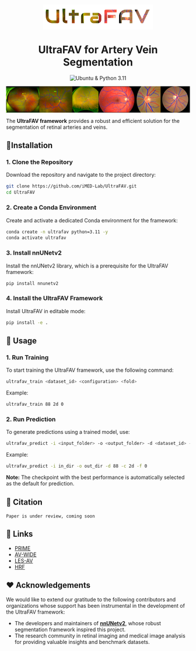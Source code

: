<p align="center">
 <img width="300px" src="assets/ultrafav_logo.png" align="center" alt="UltraFAV"/>
    <h1 align="center">UltraFAV for Artery Vein Segmentation</h1>
</p>
<p align="center">
<img alt="Ubuntu & Python 3.11" src="https://img.shields.io/badge/Ubuntu-Python3.11-blue"/>
</p>
<p align="center">
 <img width="800px" src="assets/segav.png" align="center" alt="Segmentation results"/>
</p>

The **UltraFAV framework** provides a robust and efficient solution for the segmentation of retinal arteries and veins.

## :rocket:Installation

### 1.​ Clone the Repository

Download the repository and navigate to the project directory:

```bash
git clone https://github.com/iMED-Lab/UltraFAV.git
cd UltraFAV
```

### 2. ​Create a Conda Environment

Create and activate a dedicated Conda environment for the framework:

```bash
conda create -n ultrafav python=3.11 -y
conda activate ultrafav
```

### 3. ​Install nnUNetv2

Install the nnUNetv2 library, which is a prerequisite for the UltraFAV framework:

```bash
pip install nnunetv2
```

### 4. Install the UltraFAV Framework

Install UltraFAV in editable mode:

```bash
pip install -e .
```

## :traffic_light: Usage

### 1. Run Training

To start training the UltraFAV framework, use the following command:

```bash
ultrafav_train <dataset_id> <configuration> <fold>
```

Example:

```bash
ultrafav_train 88 2d 0
```

### 2. Run Prediction

To generate predictions using a trained model, use:

```bash
ultrafav_predict -i <input_folder> -o <output_folder> -d <dataset_id> -c <configuration> -f <fold>
```

Example:

```bash
ultrafav_predict -i in_dir -o out_dir -d 88 -c 2d -f 0
```

**Note:** The checkpoint with the best performance is automatically selected as the default for prediction.

## :bookmark: Citation

```
Paper is under review, coming soon
```

## :link: Links

- [PRIME](https://ieee-dataport.org/open-access/prime-fp20-ultra-widefield-fundus-photography-vessel-segmentation-dataset)
- [AV-WIDE](https://people.duke.edu/~sf59/Estrada_TMI_2015_dataset.htm)
- [LES-AV](https://figshare.com/articles/dataset/LES-AV_dataset/11857698)
- [HRF](https://www5.cs.fau.de/research/data/fundus-images/)

## :heart: Acknowledgements

We would like to extend our gratitude to the following contributors and organizations whose support has been instrumental in the development of the UltraFAV framework:

- The developers and maintainers of [**nnUNetv2**](https://github.com/MIC-DKFZ/nnUNet), whose robust segmentation framework inspired this project.
- The research community in retinal imaging and medical image analysis for providing valuable insights and benchmark datasets.